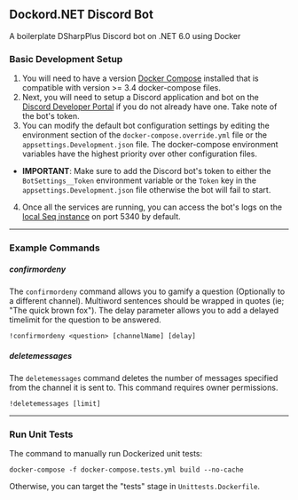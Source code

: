 ## Dockord.NET Discord Bot
A boilerplate DSharpPlus Discord bot on .NET 6.0 using Docker

### Basic Development Setup
1. You will need to have a version [Docker Compose](https://docs.docker.com/compose/install/) installed that is 
compatible with version >= 3.4 docker-compose files.
2. Next, you will need to setup a Discord application and bot on the [Discord Developer Portal](https://discord.com/developers/applications) 
if you do not already have one. Take note of the bot's token.
3. You can modify the default bot configuration settings by editing the environment section of the 
`docker-compose.override.yml` file or the `appsettings.Development.json` file. The docker-compose environment 
variables have the highest priority over other configuration files. 

* **IMPORTANT**: Make sure to add the Discord bot's token to either the `BotSettings__Token` environment variable or
the `Token` key in the `appsettings.Development.json` file otherwise the bot will fail to start.

4. Once all the services are running, you can access the bot's logs on the [local Seq instance](http://localhost:5340/) on port 5340 by default.

---
### Example Commands
##### confirmordeny
The `confirmordeny` command allows you to gamify a question (Optionally to a different channel). Multiword sentences 
should be wrapped in quotes (ie; "The quick brown fox"). The delay parameter allows you to add a delayed timelimit 
for the question to be answered.
```
!confirmordeny <question> [channelName] [delay]
```

##### deletemessages
The `deletemessages` command deletes the number of messages specified from the channel it is sent to. This command 
requires owner permissions.
```
!deletemessages [limit]
```

---
### Run Unit Tests
The command to manually run Dockerized unit tests:
```
docker-compose -f docker-compose.tests.yml build --no-cache
```

Otherwise, you can target the "tests" stage in `Unittests.Dockerfile`.